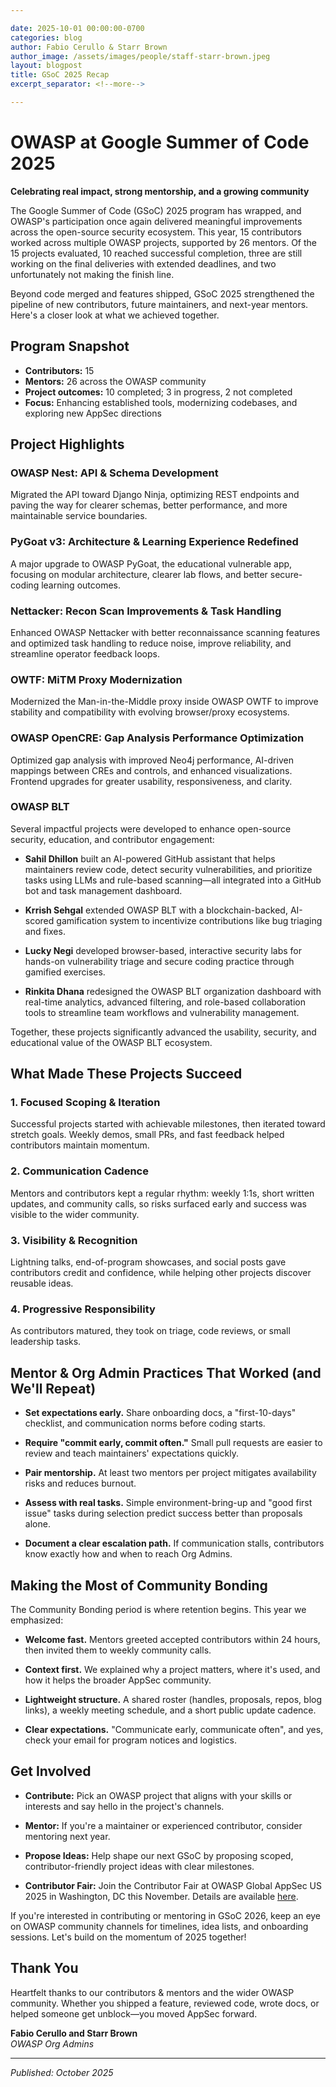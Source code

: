```yaml
---

date: 2025-10-01 00:00:00-0700
categories: blog
author: Fabio Cerullo & Starr Brown
author_image: /assets/images/people/staff-starr-brown.jpeg
layout: blogpost
title: GSoC 2025 Recap
excerpt_separator: <!--more-->

---
```


# OWASP at Google Summer of Code 2025

**Celebrating real impact, strong mentorship, and a growing community**

The Google Summer of Code (GSoC) 2025 program has wrapped, and OWASP's participation once again delivered meaningful improvements across the open-source security ecosystem. This year, 15 contributors worked across multiple OWASP projects, supported by 26 mentors. Of the 15 projects evaluated, 10 reached successful completion, three are still working on the final deliveries with extended deadlines, and two unfortunately not making the finish line.

Beyond code merged and features shipped, GSoC 2025 strengthened the pipeline of new contributors, future maintainers, and next-year mentors. Here's a closer look at what we achieved together.

<!--more-->

## Program Snapshot

- **Contributors:** 15
- **Mentors:** 26 across the OWASP community
- **Project outcomes:** 10 completed; 3 in progress, 2 not completed
- **Focus:** Enhancing established tools, modernizing codebases, and exploring new AppSec directions

## Project Highlights

### OWASP Nest: API & Schema Development

Migrated the API toward Django Ninja, optimizing REST endpoints and paving the way for clearer schemas, better performance, and more maintainable service boundaries.

### PyGoat v3: Architecture & Learning Experience Redefined

A major upgrade to OWASP PyGoat, the educational vulnerable app, focusing on modular architecture, clearer lab flows, and better secure-coding learning outcomes.

### Nettacker: Recon Scan Improvements & Task Handling

Enhanced OWASP Nettacker with better reconnaissance scanning features and optimized task handling to reduce noise, improve reliability, and streamline operator feedback loops.

### OWTF: MiTM Proxy Modernization

Modernized the Man-in-the-Middle proxy inside OWASP OWTF to improve stability and compatibility with evolving browser/proxy ecosystems.

### OWASP OpenCRE: Gap Analysis Performance Optimization

Optimized gap analysis with improved Neo4j performance, AI-driven mappings between CREs and controls, and enhanced visualizations. Frontend upgrades for greater usability, responsiveness, and clarity.

### OWASP BLT

Several impactful projects were developed to enhance open-source security, education, and contributor engagement:

- **Sahil Dhillon** built an AI-powered GitHub assistant that helps maintainers review code, detect security vulnerabilities, and prioritize tasks using LLMs and rule-based scanning—all integrated into a GitHub bot and task management dashboard.

- **Krrish Sehgal** extended OWASP BLT with a blockchain-backed, AI-scored gamification system to incentivize contributions like bug triaging and fixes.

- **Lucky Negi** developed browser-based, interactive security labs for hands-on vulnerability triage and secure coding practice through gamified exercises.

- **Rinkita Dhana** redesigned the OWASP BLT organization dashboard with real-time analytics, advanced filtering, and role-based collaboration tools to streamline team workflows and vulnerability management.

Together, these projects significantly advanced the usability, security, and educational value of the OWASP BLT ecosystem.

## What Made These Projects Succeed

### 1. Focused Scoping & Iteration

Successful projects started with achievable milestones, then iterated toward stretch goals. Weekly demos, small PRs, and fast feedback helped contributors maintain momentum.

### 2. Communication Cadence

Mentors and contributors kept a regular rhythm: weekly 1:1s, short written updates, and community calls, so risks surfaced early and success was visible to the wider community.

### 3. Visibility & Recognition

Lightning talks, end-of-program showcases, and social posts gave contributors credit and confidence, while helping other projects discover reusable ideas.

### 4. Progressive Responsibility

As contributors matured, they took on triage, code reviews, or small leadership tasks.

## Mentor & Org Admin Practices That Worked (and We'll Repeat)

- **Set expectations early.** Share onboarding docs, a "first-10-days" checklist, and communication norms before coding starts.

- **Require "commit early, commit often."** Small pull requests are easier to review and teach maintainers' expectations quickly.

- **Pair mentorship.** At least two mentors per project mitigates availability risks and reduces burnout.

- **Assess with real tasks.** Simple environment-bring-up and "good first issue" tasks during selection predict success better than proposals alone.

- **Document a clear escalation path.** If communication stalls, contributors know exactly how and when to reach Org Admins.

## Making the Most of Community Bonding

The Community Bonding period is where retention begins. This year we emphasized:

- **Welcome fast.** Mentors greeted accepted contributors within 24 hours, then invited them to weekly community calls.

- **Context first.** We explained why a project matters, where it's used, and how it helps the broader AppSec community.

- **Lightweight structure.** A shared roster (handles, proposals, repos, blog links), a weekly meeting schedule, and a short public update cadence.

- **Clear expectations.** "Communicate early, communicate often", and yes, check your email for program notices and logistics.

## Get Involved

- **Contribute:** Pick an OWASP project that aligns with your skills or interests and say hello in the project's channels.

- **Mentor:** If you're a maintainer or experienced contributor, consider mentoring next year.

- **Propose Ideas:** Help shape our next GSoC by proposing scoped, contributor-friendly project ideas with clear milestones.

- **Contributor Fair:** Join the Contributor Fair at OWASP Global AppSec US 2025 in Washington, DC this November. Details are available [here](https://owasp.org/www-community/initiatives/gsoc/).

If you're interested in contributing or mentoring in GSoC 2026, keep an eye on OWASP community channels for timelines, idea lists, and onboarding sessions. Let's build on the momentum of 2025 together!

## Thank You

Heartfelt thanks to our contributors & mentors and the wider OWASP community. Whether you shipped a feature, reviewed code, wrote docs, or helped someone get unblock—you moved AppSec forward.

**Fabio Cerullo and Starr Brown**  
*OWASP Org Admins*

---

*Published: October 2025*
```
